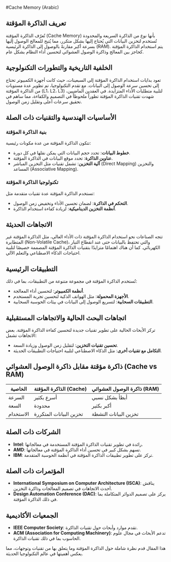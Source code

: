 #Cache Memory (Arabic)

## تعريف الذاكرة المؤقتة

تُعرّف الذاكرة المؤقتة (Cache Memory) بأنها نوع من الذاكرة السريعة والمحدودة تُستخدم لتخزين البيانات التي يُحتاج إليها بشكل متكرر، مما يُتيح للمعالج الوصول إليها بسرعة أكبر مقارنةً بالوصول إلى الذاكرة الرئيسية (RAM). يتم استخدام الذاكرة المؤقتة كحاجز بين المعالج وذاكرة الوصول العشوائي لتحسين أداء النظام بشكل عام.

## الخلفية التاريخية والتطورات التكنولوجية

تعود بدايات استخدام الذاكرة المؤقتة إلى السبعينات، حيث كانت أجهزة الكمبيوتر تحتاج إلى تحسين سرعة الوصول إلى البيانات. مع تقدم التكنولوجيا، تم تطوير عدة مستويات من الذاكرة المؤقتة (L1، L2، L3) لتلبية متطلبات الأداء المتزايدة. في العقدين الماضيين، شهدت تقنيات الذاكرة المؤقتة تطوراً ملحوظاً في التصميم والكفاءة، مما ساهم في تحقيق سرعات أعلى وتقليل زمن الوصول.

## الأساسيات الهندسية والتقنيات ذات الصلة

### بنية الذاكرة المؤقتة

تتكون الذاكرة المؤقتة من عدة مكونات رئيسية:
- **خطوط البيانات**: تحدد حجم البيانات التي يمكن نقلها في كل دورة.
- **عناوين الذاكرة**: تحدد موقع البيانات في الذاكرة المؤقتة.
- **آلية التخزين**: تشمل تقنيات مثل التخزين المباشر (Direct Mapping) والتخزين المساعد (Associative Mapping).

### تكنولوجيا الذاكرة المؤقتة

تستخدم الذاكرة المؤقتة عدة تقنيات متقدمة مثل:
- **التحكم في الذاكرة**: لضمان تحسين الأداء وتخفيض زمن الوصول.
- **أنظمة التخزين الديناميكية**: لزيادة كفاءة استخدام الذاكرة.

## الاتجاهات الحديثة

تتجه الصناعات نحو استخدام الذاكرة المؤقتة ذات الأداء العالي، مثل الذاكرة المؤقتة غير المتطايرة (Non-Volatile Cache)، والتي تحتفظ بالبيانات حتى عند انقطاع التيار الكهربائي. كما أن هناك اهتمامًا متزايدًا بتقنيات الذاكرة المؤقتة المصممة خصيصًا لتلبية احتياجات الذكاء الاصطناعي والتعلم الآلي.

## التطبيقات الرئيسية

تُستخدم الذاكرة المؤقتة في مجموعة متنوعة من التطبيقات، بما في ذلك:
- **أنظمة الكمبيوتر**: لتحسين أداء المعالجة.
- **الأجهزة المحمولة**: مثل الهواتف الذكية لتحسين تجربة المستخدم.
- **التطبيقات السحابية**: لتسريع الوصول إلى البيانات في بيئات الحوسبة السحابية.

## اتجاهات البحث الحالية والاتجاهات المستقبلية

تركز الأبحاث الحالية على تطوير تقنيات جديدة لتحسين كفاءة الذاكرة المؤقتة. بعض الاتجاهات تشمل:
- **تحسين تقنيات التخزين**: لتقليل زمن الوصول وزيادة السعة.
- **التكامل مع تقنيات أخرى**: مثل الذكاء الاصطناعي لتلبية احتياجات التطبيقات الحديثة.

## ذاكرة مؤقتة مقابل ذاكرة الوصول العشوائي (Cache vs RAM)

| الخاصية           | الذاكرة المؤقتة (Cache) | ذاكرة الوصول العشوائي (RAM)  |
|-------------------|-------------------------|-------------------------------|
| السرعة            | أسرع بكثير              | أبطأ بشكل نسبي               |
| السعة             | محدودة                  | أكبر بكثير                     |
| الاستخدام         | تخزين البيانات المتكررة | تخزين البيانات النشطة       |

## الشركات ذات الصلة

- **Intel**: رائدة في تطوير تقنيات الذاكرة المؤقتة المستخدمة في معالجاتها.
- **AMD**: تسهم بشكل كبير في تحسين أداء الذاكرة المؤقتة في معالجاتها.
- **IBM**: تركز على تطوير تطبيقات الذاكرة المؤقتة في أنظمة الحوسبة المتقدمة.

## المؤتمرات ذات الصلة

- **International Symposium on Computer Architecture (ISCA)**: يناقش أحدث الاتجاهات في تصميم المعالجات وذاكرة التخزين.
- **Design Automation Conference (DAC)**: يركز على تصميم الدوائر المتكاملة بما في ذلك الذاكرة المؤقتة.

## الجمعيات الأكاديمية

- **IEEE Computer Society**: تقدم موارد وأبحاث حول تقنيات الذاكرة.
- **ACM (Association for Computing Machinery)**: تدعم الأبحاث في مجال علوم الحاسوب بما في ذلك تقنيات الذاكرة.

هذا المقال قدم نظرة شاملة حول الذاكرة المؤقتة وما يتعلق بها من تقنيات وتوجهات، مما يعكس أهميتها في عالم التكنولوجيا الحديثة.